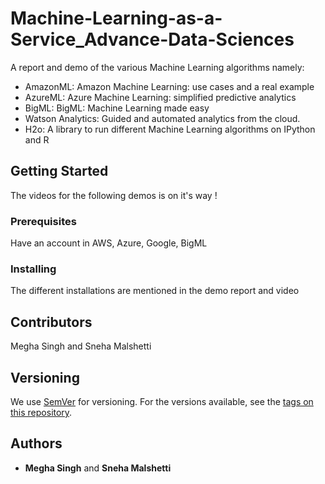 # Machine-Learning-as-a-Service_Advance-Data-Sciences

A report and demo of the various Machine Learning algorithms namely:

* AmazonML: Amazon Machine Learning: use cases and a real example
* AzureML: Azure Machine Learning: simplified predictive analytics
* BigML: BigML: Machine Learning made easy
* Watson Analytics: Guided and automated analytics from the cloud.
* H2o: A library to run different Machine Learning algorithms on IPython and R

## Getting Started

The videos for the following demos is on it's way !

### Prerequisites

Have an account in AWS, Azure, Google, BigML

### Installing

The different installations are mentioned in the demo report and video



## Contributors

Megha Singh and Sneha Malshetti

## Versioning

We use [SemVer](http://semver.org/) for versioning. For the versions available, see the [tags on this repository](https://github.com/your/project/tags). 

## Authors

* **Megha Singh** and **Sneha Malshetti** 

